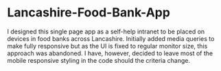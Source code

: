 # Lancashire-Food-Bank-App
I designed this single page app as a self-help intranet to be placed on devices in food banks across Lancashire. Initially added media queries to make fully responsive but as the UI is fixed to regular monitor size, this approach was abandoned. I have, however, decided to leave most of the mobile responsive styling in the code should the criteria change.
